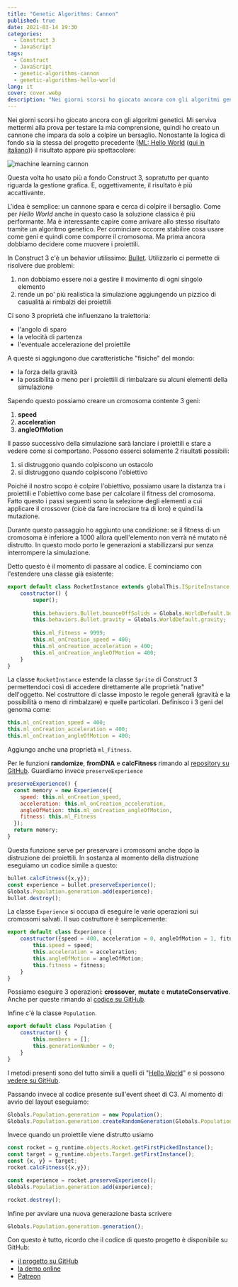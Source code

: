 ```yaml
---
title: "Genetic Algorithms: Cannon"
published: true
date: 2021-03-14 19:30
categories:
  - Construct 3
  - JavaScript
tags:
  - Construct
  - JavaScript
  - genetic-algorithms-cannon
  - genetic-algorithms-hello-world
lang: it
cover: cover.webp
description: "Nei giorni scorsi ho giocato ancora con gli algoritmi genetici. Mi serviva mettermi alla prova per testare la mia comprensione, quindi ho creato un cannone che impara da solo a colpire un bersaglio. Nonostante la logica di fondo sia la stessa del progetto precedente (ML: Hello World (qui in italiano)) il risultato appare più spettacolare:"
---
```


Nei giorni scorsi ho giocato ancora con gli algoritmi genetici. Mi serviva mettermi alla prova per testare la mia comprensione, quindi ho creato un cannone che impara da solo a colpire un bersaglio. Nonostante la logica di fondo sia la stessa del progetto precedente ([ML: Hello World](https://www.patreon.com/posts/genetic-hello-48614130) ([qui in italiano](https://blog.stranianelli.com/genetic-algorithms-hello-world/))) il risultato appare più spettacolare:

![machine learning cannon](./animation.gif)

Questa volta ho usato più a fondo Construct 3, sopratutto per quanto riguarda la gestione grafica. E, oggettivamente, il risultato è più accattivante.

L'idea è semplice: un cannone spara e cerca di colpire il bersaglio. Come per _Hello World_ anche in questo caso la soluzione classica è più performante. Ma è interessante capire come arrivare allo stesso risultato tramite un algoritmo genetico. Per cominciare occorre stabilire cosa usare come geni e quindi come comporre il cromosoma. Ma prima ancora dobbiamo decidere come muovere i proiettili.

In Construct 3 c'è un behavior utilissimo: [Bullet](https://www.construct.net/en/make-games/manuals/construct-3/behavior-reference/bullet). Utilizzarlo ci permette di risolvere due problemi:

1. non dobbiamo essere noi a gestire il movimento di ogni singolo elemento
2. rende un po' più realistica la simulazione aggiungendo un pizzico di casualità ai rimbalzi dei proiettili

Ci sono 3 proprietà che influenzano la traiettoria:

* l'angolo di sparo
* la velocità di partenza
* l'eventuale accelerazione del proiettile

A queste si aggiungono due caratteristiche "fisiche" del mondo:

* la forza della gravità
* la possibilità o meno per i proiettili di rimbalzare su alcuni elementi della simulazione

Sapendo questo possiamo creare un cromosoma contente 3 geni:

1. **speed**
2. **acceleration**
3. **angleOfMotion**

Il passo successivo della simulazione sarà lanciare i proiettili e stare a vedere come si comportano. Possono esserci solamente 2 risultati possibili:

1. si distruggono quando colpiscono un ostacolo
2. si distruggono quando colpiscono l'obiettivo

Poiché il nostro scopo è colpire l'obiettivo, possiamo usare la distanza tra i proiettili e l'obiettivo come base per calcolare il fitness del cromosoma. Fatto questo i passi seguenti sono la selezione degli elementi a cui applicare il crossover (cioè da fare incrociare tra di loro) e quindi la mutazione.

Durante questo passaggio ho aggiunto una condizione: se il fitness di un cromosoma è inferiore a 1000 allora quell'elemento non verrà né mutato né distrutto. In questo modo porto le generazioni a stabilizzarsi pur senza interrompere la simulazione.

Detto questo è il momento di passare al codice. E cominciamo con l'estendere una classe già esistente:

```js
export default class RocketInstance extends globalThis.ISpriteInstance {
	constructor() {
		super();
		
		this.behaviors.Bullet.bounceOffSolids = Globals.WorldDefault.bounceOffSolids;
		this.behaviors.Bullet.gravity = Globals.WorldDefault.gravity;
		
		this.ml_Fitness = 9999;
		this.ml_onCreation_speed = 400;
		this.ml_onCreation_acceleration = 400;
		this.ml_onCreation_angleOfMotion = 400;
	}
}
```

La classe `RocketInstance` estende la classe `Sprite` di Construct 3 permettendoci così di accedere direttamente alle proprietà "native" dell'oggetto. Nel costruttore di classe imposto le regole generali (gravità e la possibilità o meno di rimbalzare) e quelle particolari. Definisco i 3 geni del genoma come:

```js
this.ml_onCreation_speed = 400;
this.ml_onCreation_acceleration = 400;
this.ml_onCreation_angleOfMotion = 400;
```

Aggiungo anche una proprietà `ml_Fitness`.

Per le funzioni **randomize**, **fromDNA** e **calcFitness** rimando al [repository su GitHub](https://github.com/el3um4s/construct-demo/blob/master/machine-learning/002-cannon/source/files/scripts/rocket.js). Guardiamo invece `preserveExperience`

```js
preserveExperience() {
  const memory = new Experience({
    speed: this.ml_onCreation_speed,
    acceleration: this.ml_onCreation_acceleration,
    angleOfMotion: this.ml_onCreation_angleOfMotion,
    fitness: this.ml_Fitness
  });
  return memory;
}
```

Questa funzione serve per preservare i cromosomi anche dopo la distruzione dei proiettili. In sostanza al momento della distruzione eseguiamo un codice simile a questo:

```js
bullet.calcFitness({x,y});
const experience = bullet.preserveExperience();
Globals.Population.generation.add(experience);
bullet.destroy();
```

La classe `Experience` si occupa di eseguire le varie operazioni sui cromosomi salvati. Il suo costruttore è semplicemente:

```js
export default class Experience {
	constructor({speed = 400, acceleration = 0, angleOfMotion = 1, fitness = 9999} = {speed:400, acceleration:0, angleOfMotio:1, fitness:9999}) {
		this.speed = speed;
		this.acceleration = acceleration;
		this.angleOfMotion = angleOfMotion;
		this.fitness = fitness;	
	}
}
```

Possiamo eseguire 3 operazioni: **crossover**, **mutate** e **mutateConservative**. Anche per queste rimando al [codice su GitHub](https://github.com/el3um4s/construct-demo/blob/master/machine-learning/002-cannon/source/files/scripts/experience.js).

Infine c'è la classe `Population`.

```js
export default class Population {
	constructor() {
		this.members = [];
		this.generationNumber = 0;
	}
}
```

I metodi presenti sono del tutto simili a quelli di "[Hello World](https://www.patreon.com/posts/genetic-hello-48614130)" e si possono [vedere su GitHub](https://raw.githubusercontent.com/el3um4s/construct-demo/master/machine-learning/002-cannon/source/files/scripts/population.js).

Passando invece al codice presente sull'event sheet di C3. Al momento di avvio del layout eseguiamo:

```js
Globals.Population.generation = new Population();
Globals.Population.generation.createRandomGeneration(Globals.Population.size);
```

Invece quando un proiettile viene distrutto usiamo

```js
const rocket = g_runtime.objects.Rocket.getFirstPickedInstance();
const target = g_runtime.objects.Target.getFirstInstance();
const {x, y} = target;
rocket.calcFitness({x,y});

const experience = rocket.preserveExperience();
Globals.Population.generation.add(experience);

rocket.destroy();
```

Infine per avviare una nuova generazione basta scrivere

```js
Globals.Population.generation.generation();
```

Con questo è tutto, ricordo che il codice di questo progetto è disponibile su GitHub:

- [il progetto su GitHub](https://github.com/el3um4s/construct-demo)
- [la demo online](https://c3demo.stranianelli.com/machine-learning/002-cannon/demo/)
- [Patreon](https://www.patreon.com/el3um4s)
